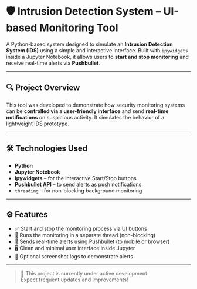 # 🛡️ Intrusion Detection System – UI-based Monitoring Tool

A Python-based system designed to simulate an **Intrusion Detection System (IDS)** using a simple and interactive interface. Built with `ipywidgets` inside a Jupyter Notebook, it allows users to **start and stop monitoring** and receive real-time alerts via **Pushbullet**.

---

## 🔍 Project Overview

This tool was developed to demonstrate how security monitoring systems can be **controlled via a user-friendly interface** and send **real-time notifications** on suspicious activity. It simulates the behavior of a lightweight IDS prototype.

---

## 🛠️ Technologies Used

- **Python**
- **Jupyter Notebook**
- **ipywidgets** – for the interactive Start/Stop buttons
- **Pushbullet API** – to send alerts as push notifications
- `threading` – for non-blocking background monitoring

---

## ⚙️ Features

- ✅ Start and stop the monitoring process via UI buttons  
- 🔄 Runs the monitoring in a separate thread (non-blocking)  
- 📱 Sends real-time alerts using Pushbullet (to mobile or browser)  
- 🖥️ Clean and minimal user interface inside Jupyter  
- 📸 Optional screenshot logs to demonstrate alerts

---

> 🚧 This project is currently under active development.  
> Expect frequent updates and improvements!
